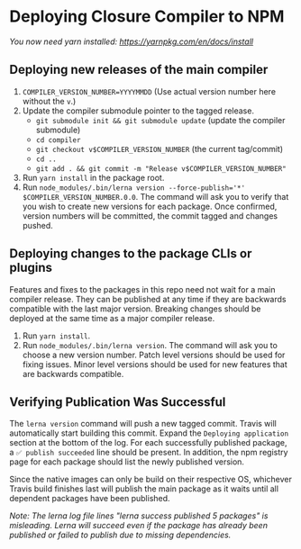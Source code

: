 # Deploying Closure Compiler to NPM

*You now need yarn installed: https://yarnpkg.com/en/docs/install*

## Deploying new releases of the main compiler

 1. `COMPILER_VERSION_NUMBER=YYYYMMDD` (Use actual version number here without the `v`.)
 2. Update the compiler submodule pointer to the tagged release.
     * `git submodule init && git submodule update` (update the compiler submodule)
     * `cd compiler`
     * `git checkout v$COMPILER_VERSION_NUMBER` (the current tag/commit)
     * `cd ..`
     * `git add . && git commit -m "Release v$COMPILER_VERSION_NUMBER"`
 3. Run `yarn install` in the package root.
 4. Run `node_modules/.bin/lerna version --force-publish='*' $COMPILER_VERSION_NUMBER.0.0`.
    The command will ask you to verify that you wish to create new versions for each package.
    Once confirmed, version numbers will be committed, the commit tagged and changes pushed.

## Deploying changes to the package CLIs or plugins

Features and fixes to the packages in this repo need not wait for a main compiler release.
They can be published at any time if they are backwards compatible with the last major version.
Breaking changes should be deployed at the same time as a major compiler release.

 1. Run `yarn install`.
 2. Run `node_modules/.bin/lerna version`.
    The command will ask you to choose a new version number.
    Patch level versions should be used for fixing issues.
    Minor level versions should be used for new features that are backwards compatible.
    
## Verifying Publication Was Successful

The `lerna version` command will push a new tagged commit. Travis will automatically start building
this commit. Expand the `Deploying application` section at the bottom of the log. For each
successfully published package, a `✅ publish succeeded` line should be present. In addition,
the npm registry page for each package should list the newly published version.

Since the native images can only be build on their respective OS, whichever Travis build
finishes last will publish the main package as it waits until all dependent packages have
been published.

*Note: The lerna log file lines "lerna success published 5 packages" is misleading. Lerna will
succeed even if the package has already been published or failed to publish due to missing
dependencies.*
